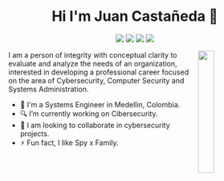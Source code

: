 <h1 align="center">Hi I'm Juan Castañeda 👋</h1>
<p align="center">
    <a href="https://twitter.com/juancastanyeda"><img src="https://img.shields.io/badge/twitter-%231FA1F1?style=flat&logo=twitter&logoColor=white"/></a>
    <a href="https://www.linkedin.com/in/juancastanyeda"><img src="https://img.shields.io/badge/linkedin-%230177B5?style=flat&logo=linkedin&logoColor=white"/></a>
    <a href="https://www.youtube.com/c/juancastanyeda"><img src="https://img.shields.io/badge/youtube-%23FF0000?style=flat&logo=youtube&logoColor=white"/></a>
    <a href="https://www.instagram.com/juancastanyeda"><img src="https://img.shields.io/badge/instagram-%23E4415F?style=flat&logo=instagram&logoColor=white"/></a>
  </p>
  
  <img src="https://github.com/mohamedabusrea/mohamedabusrea/blob/master/profile-img.png" align="right" width="25%"/>

I am a person of integrity with conceptual clarity to evaluate and analyze the needs of an organization, interested in developing a professional career focused on the area of Cybersecurity, Computer Security and Systems Administration.

- 🔭 I'm a Systems Engineer in Medellin, Colombia.
- 🔍 I’m currently working on Cibersecurity.
- 👯 I am looking to collaborate in cybersecurity projects.
- ⚡ Fun fact, I like Spy x Family.


<!--
**juancastanyeda/juancastanyeda** is a ✨ _special_ ✨ repository because its `README.md` (this file) appears on your GitHub profile.

Here are some ideas to get you started:

- 🔭 I’m currently working on ...
- 🌱 I’m currently learning ...
- 🤔 I’m looking for help with ...
- 💬 Ask me about ...
- 📫 How to reach me: ...
- 😄 Pronouns: ...
-->
